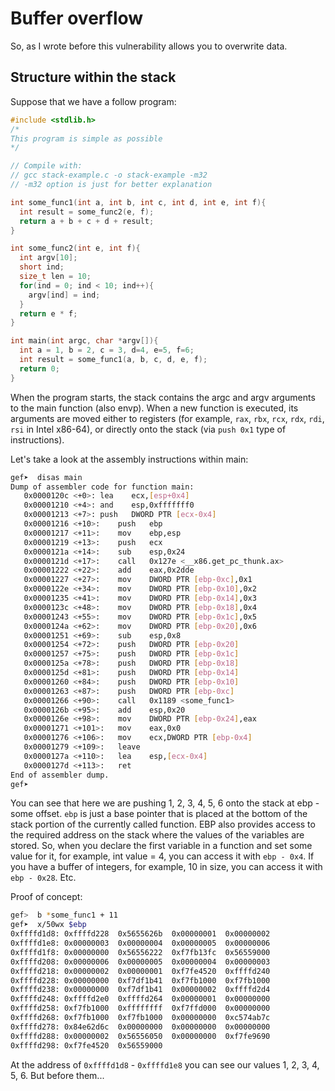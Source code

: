 # Buffer overflow

So, as I wrote before this vulnerability allows you to overwrite data.

## Structure within the stack

Suppose that we have a follow program:
```C
#include <stdlib.h>
/*
This program is simple as possible
*/

// Compile with:
// gcc stack-example.c -o stack-example -m32
// -m32 option is just for better explanation

int some_func1(int a, int b, int c, int d, int e, int f){
  int result = some_func2(e, f);
  return a + b + c + d + result;
}

int some_func2(int e, int f){
  int argv[10];
  short ind;
  size_t len = 10;
  for(ind = 0; ind < 10; ind++){
    argv[ind] = ind;
  }
  return e * f;
}

int main(int argc, char *argv[]){
  int a = 1, b = 2, c = 3, d=4, e=5, f=6;
  int result = some_func1(a, b, c, d, e, f);
  return 0;
}
```

When the program starts, the stack contains the argc and argv arguments to the main function (also envp).
When a new function is executed, its arguments are moved either to registers (for example, `rax`, `rbx`, `rcx`, `rdx`, `rdi`, `rsi` in Intel x86-64), or directly onto the stack (via `push 0x1` type of instructions).

Let's take a look at the assembly instructions within main:

```bash
gef➤  disas main
Dump of assembler code for function main:
   0x0000120c <+0>:	lea    ecx,[esp+0x4]
   0x00001210 <+4>:	and    esp,0xfffffff0
   0x00001213 <+7>:	push   DWORD PTR [ecx-0x4]
   0x00001216 <+10>:	push   ebp
   0x00001217 <+11>:	mov    ebp,esp
   0x00001219 <+13>:	push   ecx
   0x0000121a <+14>:	sub    esp,0x24
   0x0000121d <+17>:	call   0x127e <__x86.get_pc_thunk.ax>
   0x00001222 <+22>:	add    eax,0x2dde
   0x00001227 <+27>:	mov    DWORD PTR [ebp-0xc],0x1
   0x0000122e <+34>:	mov    DWORD PTR [ebp-0x10],0x2
   0x00001235 <+41>:	mov    DWORD PTR [ebp-0x14],0x3
   0x0000123c <+48>:	mov    DWORD PTR [ebp-0x18],0x4
   0x00001243 <+55>:	mov    DWORD PTR [ebp-0x1c],0x5
   0x0000124a <+62>:	mov    DWORD PTR [ebp-0x20],0x6
   0x00001251 <+69>:	sub    esp,0x8
   0x00001254 <+72>:	push   DWORD PTR [ebp-0x20]
   0x00001257 <+75>:	push   DWORD PTR [ebp-0x1c]
   0x0000125a <+78>:	push   DWORD PTR [ebp-0x18]
   0x0000125d <+81>:	push   DWORD PTR [ebp-0x14]
   0x00001260 <+84>:	push   DWORD PTR [ebp-0x10]
   0x00001263 <+87>:	push   DWORD PTR [ebp-0xc]
   0x00001266 <+90>:	call   0x1189 <some_func1>
   0x0000126b <+95>:	add    esp,0x20
   0x0000126e <+98>:	mov    DWORD PTR [ebp-0x24],eax
   0x00001271 <+101>:	mov    eax,0x0
   0x00001276 <+106>:	mov    ecx,DWORD PTR [ebp-0x4]
   0x00001279 <+109>:	leave  
   0x0000127a <+110>:	lea    esp,[ecx-0x4]
   0x0000127d <+113>:	ret    
End of assembler dump.
gef➤
```

You can see that here we are pushing 1, 2, 3, 4, 5, 6 onto the stack at ebp - some offset. `ebp` is just a base pointer that is placed at the bottom of the stack portion of the currently called function.
EBP also provides access to the required address on the stack where the values ​​of the variables are stored. So, when you declare the first variable in a function and set some value for it, for example, int value = 4, you can access it with `ebp - 0x4`. If you have a buffer of integers, for example, 10 in size, you can access it with `ebp - 0x28`. Etc.

Proof of concept:
```bash
gef>  b *some_func1 + 11
gef➤  x/50wx $ebp
0xffffd1d8:	0xffffd228	0x5655626b	0x00000001	0x00000002
0xffffd1e8:	0x00000003	0x00000004	0x00000005	0x00000006
0xffffd1f8:	0x00000000	0x56556222	0xf7fb13fc	0x56559000
0xffffd208:	0x00000006	0x00000005	0x00000004	0x00000003
0xffffd218:	0x00000002	0x00000001	0xf7fe4520	0xffffd240
0xffffd228:	0x00000000	0xf7df1b41	0xf7fb1000	0xf7fb1000
0xffffd238:	0x00000000	0xf7df1b41	0x00000002	0xffffd2d4
0xffffd248:	0xffffd2e0	0xffffd264	0x00000001	0x00000000
0xffffd258:	0xf7fb1000	0xffffffff	0xf7ffd000	0x00000000
0xffffd268:	0xf7fb1000	0xf7fb1000	0x00000000	0xc574ab7c
0xffffd278:	0x84e62d6c	0x00000000	0x00000000	0x00000000
0xffffd288:	0x00000002	0x56556050	0x00000000	0xf7fe9690
0xffffd298:	0xf7fe4520	0x56559000
```

At the address of `0xffffd1d8` - `0xffffd1e8` you can see our values 1, 2, 3, 4, 5, 6. But before them...
